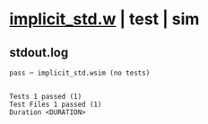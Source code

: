 # [implicit_std.w](../../../../../examples/tests/valid/implicit_std.w) | test | sim

## stdout.log
```log
pass ─ implicit_std.wsim (no tests)
 
 
Tests 1 passed (1)
Test Files 1 passed (1)
Duration <DURATION>
```

